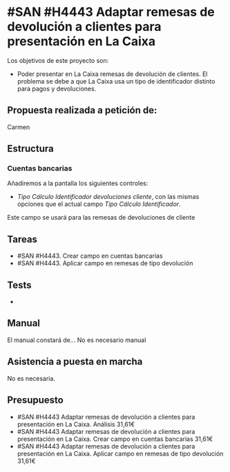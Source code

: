 # #SAN #H4443 Adaptar remesas de devolución a clientes para presentación en La Caixa

Los objetivos de este proyecto son:
+ Poder presentar en La Caixa remesas de devolución de clientes. El problema se debe a que La Caixa usa un tipo de identificador distinto para pagos y devoluciones.

## Propuesta realizada a petición de:
Carmen

## Estructura

### Cuentas bancarias
Añadiremos a la pantalla los siguientes controles:
+ _Tipo Cálculo Identificador devoluciones cliente_, con las mismas opciones que el actual campo _Tipo Cálculo Identificador_.

Este campo se usará para las remesas de devoluciones de cliente

## Tareas
* #SAN #H4443. Crear campo en cuentas bancarias
* #SAN #H4443. Aplicar campo en remesas de tipo devolución

## Tests

+ 

## Manual
El manual constará de...
No es necesario manual

## Asistencia a puesta en marcha
No es necesaria.

## Presupuesto
* #SAN #H4443 Adaptar remesas de devolución a clientes para presentación en La Caixa. Análisis 31,61€
* #SAN #H4443 Adaptar remesas de devolución a clientes para presentación en La Caixa. Crear campo en cuentas bancarias 31,61€
* #SAN #H4443 Adaptar remesas de devolución a clientes para presentación en La Caixa. Aplicar campo en remesas de tipo devolución 31,61€
